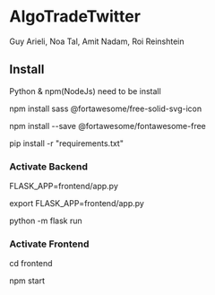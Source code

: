 # AlgoTradeTwitter
Guy Arieli, Noa Tal, Amit Nadam, Roi Reinshtein

## Install 
Python & npm(NodeJs) need to be install  

npm install sass @fortawesome/free-solid-svg-icon

npm install --save @fortawesome/fontawesome-free

pip install -r "requirements.txt"
### Activate Backend
FLASK_APP=frontend/app.py

export FLASK_APP=frontend/app.py

python -m flask run

### Activate Frontend
cd frontend

npm start
